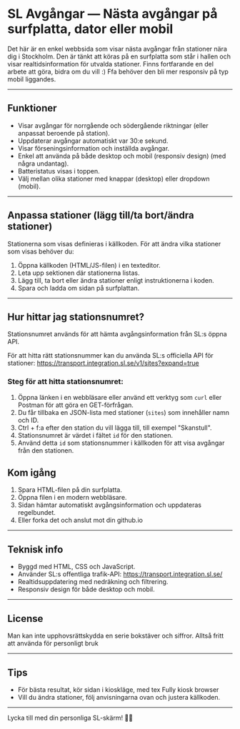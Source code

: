 # SL Avgångar — Nästa avgångar på surfplatta, dator eller mobil

Det här är en enkel webbsida som visar nästa avgångar från stationer nära dig i Stockholm. Den är tänkt att köras på en surfplatta som står i hallen och visar realtidsinformation för utvalda stationer. Finns fortfarande en del arbete att göra, bidra om du vill :) Ffa behöver den bli mer responsiv på typ mobil liggandes. 

---

## Funktioner

- Visar avgångar för norrgående och södergående riktningar (eller anpassat beroende på station).
- Uppdaterar avgångar automatiskt var 30:e sekund.
- Visar förseningsinformation och inställda avgångar.
- Enkel att använda på både desktop och mobil (responsiv design) (med några undantag).
- Batteristatus visas i toppen.
- Välj mellan olika stationer med knappar (desktop) eller dropdown (mobil).

---

## Anpassa stationer (lägg till/ta bort/ändra stationer)

Stationerna som visas definieras i källkoden. För att ändra vilka stationer som visas behöver du:

1. Öppna källkoden (HTML/JS-filen) i en texteditor.
2. Leta upp sektionen där stationerna listas.
3. Lägg till, ta bort eller ändra stationer enligt instruktionerna i koden.
4. Spara och ladda om sidan på surfplattan.

---

## Hur hittar jag stationsnumret?

Stationsnumret används för att hämta avgångsinformation från SL:s öppna API.

För att hitta rätt stationsnummer kan du använda SL:s officiella API för stationer: https://transport.integration.sl.se/v1/sites?expand=true


### Steg för att hitta stationsnumret:

1. Öppna länken i en webbläsare eller använd ett verktyg som `curl` eller Postman för att göra en GET-förfrågan.
2. Du får tillbaka en JSON-lista med stationer (`sites`) som innehåller namn och ID.
3. Ctrl + f:a efter den station du vill lägga till, till exempel "Skanstull".
4. Stationsnumret är värdet i fältet `id` för den stationen.
5. Använd detta `id` som stationsnummer i källkoden för att visa avgångar från den stationen.

## Kom igång

1. Spara HTML-filen på din surfplatta.
2. Öppna filen i en modern webbläsare.
3. Sidan hämtar automatiskt avgångsinformation och uppdateras regelbundet.
4. Eller forka det och anslut mot din github.io

---

## Teknisk info

- Byggd med HTML, CSS och JavaScript.
- Använder SL:s offentliga trafik-API: https://transport.integration.sl.se/
- Realtidsuppdatering med nedräkning och filtrering.
- Responsiv design för både desktop och mobil.

---

## License

Man kan inte upphovsrättskydda en serie bokstäver och siffror. Alltså fritt att använda för personligt bruk

---

## Tips

- För bästa resultat, kör sidan i kioskläge, med tex Fully kiosk browser
- Vill du ändra stationer, följ anvisningarna ovan och justera källkoden.

---

Lycka till med din personliga SL-skärm! 🚆📱

